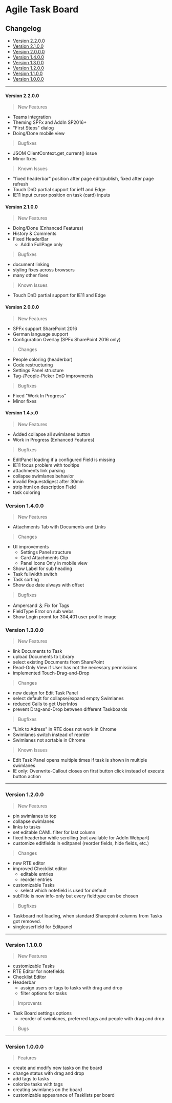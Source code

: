 # Agile Task Board

## Changelog

- [Version 2.2.0.0](#version-2200)
- [Version 2.1.0.0](#version-2100)
- [Version 2.0.0.0](#version-2000)
- [Version 1.4.0.0](#version-1400)
- [Version 1.3.0.0](#version-1300)
- [Version 1.2.0.0](#version-1200)
- [Version 1.1.0.0](#version-1100)
- [Version 1.0.0.0](#version-1000)

---

#### Version 2.2.0.0

> New Features

- Teams integration
- Theming SPFx and AddIn SP2016+ 
- "First Steps" dialog
- Doing/Done mobile view

> Bugfixes

- JSOM ClientContext.get_current() issue
- Minor fixes

> Known Issues

- "fixed headerbar" position after page edit/publish, fixed after page refresh
- Touch DnD partial support for ie11 and Edge
- IE11 input cursor position on task (card) inputs


#### Version 2.1.0.0

> New Features

- Doing/Done (Enhanced Features)
- History & Comments
- Fixed HeaderBar
  - AddIn FullPage only

> Bugfixes

- document linking
- styling fixes across browsers
- many other fixes

> Known Issues

- Touch DnD partial support for IE11 and Edge

#### Version 2.0.0.0

> New Features

- SPFx support SharePoint 2016
- German language support
- Configuration Overlay (SPFx SharePoint 2016 only)

> Changes

- People coloring (headerbar)
- Code restructuring
- Settings Panel structure
- Tag-/People-Picker DnD improvments

> Bugfixes

- Fixed "Work In Progress"
- Minor fixes

#### Version 1.4.x.0

> New Features

- Added collapse all swimlanes button
- Work in Progress (Enhanced Features)

> Bugfixes

- EditPanel loading if a configured Field is missing
- IE11 focus problem with tooltips
- attachments link parsing
- collapse swimlanes behavior
- invalid Requestdigest after 30min
- strip html on description Field
- task coloring

### Version 1.4.0.0

> New Features

- Attachments Tab with Documents and Links

> Changes

- UI improvements
  - Settings Panel structure
  - Card Attachments Clip
  - Panel Icons Only in mobile view
- Show Label for sub heading
- Task fullwidth switch
- Task sorting
- Show due date always with offset

> Bugfixes

- Ampersand ＆ Fix for Tags
- FieldType Error on sub webs
- Show Login promt for 304,401 user profile image

### Version 1.3.0.0

> New Features

- link Documents to Task
- upload Documents to Library
- select existing Documents from SharePoint
- Read-Only View if User has not the necessary permissions
- implemented Touch-Drag-and-Drop

> Changes

- new design for Edit Task Panel
- select default for collapse/expand empty Swimlanes
- reduced Calls to get UserInfos
- prevent Drag-and-Drop between different Taskboards

> Bugfixes

- "Link to Adress" in RTE does not work in Chrome
- Swimlanes switch instead of reorder
- Swimlanes not sortable in Chrome

> Known Issues

- Edit Task Panel opens multiple times if task is shown in multiple swimlanes
- IE only: Overwrite-Callout closes on first button click instead of execute button action

---

### Version 1.2.0.0

> New Features

- pin swimlanes to top
- collapse swimlanes
- links to tasks
- set editable CAML filter for last column
- fixed headerbar while scrolling (not available for AddIn Webpart)
- customize editfields in editpanel (reorder fields, hide fields, etc.)

> Changes

- new RTE editor
- improved Checklist editor
  - editable entries
  - reorder entries
- customizable Tasks
  - select which notefield is used for default
- subTitle is now info-only but every fieldtype can be chosen

> Bugfixes

- Taskboard not loading, when standard Sharepoint columns from Tasks got removed.
- singleuserfield for Editpanel

---

### Version 1.1.0.0

> New Features

- customizable Tasks
- RTE Editor for notefields
- Checklist Editor
- Headerbar
  - assign users or tags to tasks with drag and drop
  - filter options for tasks

> Improvents

- Task Board settings options
  - reorder of swimlanes, preferred tags and people with drag and drop

> Bugs

---

### Version 1.0.0.0

> Features

- create and modify new tasks on the board
- change status with drag and drop
- add tags to tasks
- colorize tasks with tags
- creating swimlanes on the board
- customizable appearance of Tasklists per board
